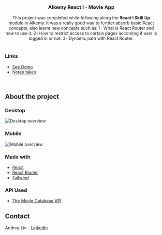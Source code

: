 <div id="top"></div>

<!-- PROJECT LOGO -->
<h3 align="center">Alkemy React I - Movie App</h3>

  <p align="center">
  This project was completed while following along the <b>React I Skill Up</b> module in Alkemy. It was a really good way to further absorb basic React concepts, also learnt new concepts such as: 1- What is React Router and how to use it. 2- How to restrict access to certain pages according if user is logged in or not. 3- Dynamic path with React Router.
    <br />
    <br />   
  </p>
  
### Links

* [See Demo](https://movie-webapp-pied.vercel.app/)
* [Notes taken](https://alert-milk-258.notion.site/React-be961f78946746a6b86090de9d6844e8)

<br />
</div>

<!-- ABOUT THE PROJECT -->
## About the project

### Desktop

![Desktop overview](https://media.giphy.com/media/ikpIVJfWpfMMOS80no/giphy.gif)

### Mobile

![Mobile overview](https://media.giphy.com/media/wIH2u4FilN84No6WCt/giphy.gif)

 
### Made with

* [React](https://reactjs.org/)
* [React Router](https://reactrouter.com/)
* [Tailwind](https://tailwindcss.com/)


### API Used

* [The Movie Database API](https://developers.themoviedb.org/3)


<!-- CONTACT -->
## Contact

Andrea Lin - [LinkedIn](https://www.linkedin.com/in/andrealinar/)
